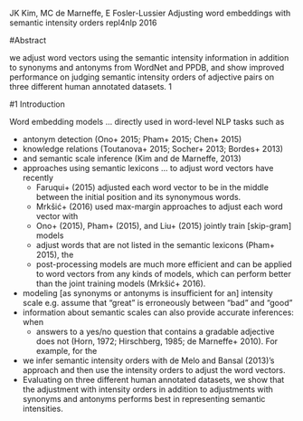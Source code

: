 JK Kim, MC de Marneffe, E Fosler-Lussier
Adjusting word embeddings with semantic intensity orders
repl4nlp 2016

#Abstract

we adjust word vectors using the semantic intensity information in addition to
synonyms and antonyms from WordNet and PPDB, and show 
improved performance on judging semantic intensity orders of adjective pairs on
three different human annotated datasets.  1

#1 Introduction

Word embedding models ...  directly used in word-level NLP tasks such as 
  * antonym detection (Ono+ 2015; Pham+ 2015; Chen+ 2015)
  * knowledge relations (Toutanova+ 2015; Socher+ 2013; Bordes+ 2013)
  * and semantic scale inference (Kim and de Marneffe, 2013)
* approaches using semantic lexicons ... to adjust word vectors have recently
  * Faruqui+ (2015) adjusted each word vector to be in the middle between the
    initial position and its synonymous words. 
  * Mrkšić+ (2016) used max-margin approaches to adjust each word vector with
  * Ono+ (2015), Pham+ (2015), and Liu+ (2015) jointly train [skip-gram] models
  * adjust words that are not listed in the semantic lexicons (Pham+ 2015), the
  * post-processing models are much more efficient and 
    can be applied to word vectors from any kinds of models, which can
    perform better than the joint training models (Mrkšić+ 2016).  
* modeling [as synonyms or antonyms is insufficient for an] intensity scale
  e.g. assume that “great” is erroneously between “bad” and “good”
* information about semantic scales can also provide accurate inferences: when
  * answers to a yes/no question that contains a gradable adjective does not
    (Horn, 1972; Hirschberg, 1985; de Marneffe+ 2010). For example, for the
* we infer semantic intensity orders with de Melo and Bansal (2013)’s approach
  and then use the intensity orders to adjust the word vectors. 
* Evaluating on three different human annotated datasets, we show that the
  adjustment with intensity orders in addition to adjustments with synonyms and
  antonyms performs best in representing semantic intensities.
